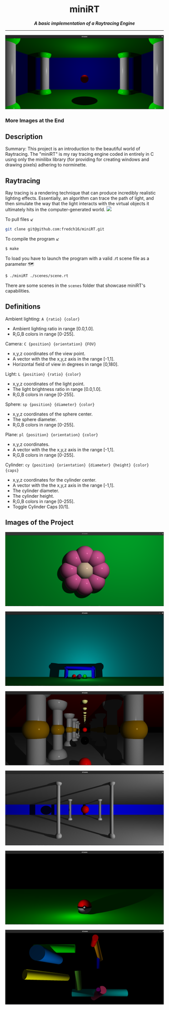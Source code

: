 <h1 align="center">
	miniRT
</h1>

<p align="center">
	<b><i>A basic implementation of a Raytracing Engine</i></b><br>
</p>

---

![miniRT](imgs/example5)

### More Images at the End

## Description
Summary: This project is an introduction to the beautiful world of Raytracing.
The "miniRT" is my ray tracing engine coded in entirely in C using only the minilibx library (for providing for creating windows and drawing pixels) adhering to norminette.

## Raytracing
Ray tracing is a rendering technique that can produce incredibly realistic lighting effects.
Essentially, an algorithm can trace the path of light, 
and then simulate the way that the light interacts with the virtual objects it ultimately hits in the computer-generated world.
<img src="https://i.ytimg.com/vi/F4HkXEzzcRw/maxresdefault.jpg">

To pull files ↙️
```bash
git clone git@github.com:fredch16/miniRT.git
```
To compile the program ↙️

```bash
$ make
```
To load you have to launch the program with a valid .rt scene file as a parameter 🗺️
```bash
$ ./miniRT ./scenes/scene.rt
```

There are some scenes in the `scenes` folder that showcase miniRT's capabilities.

## Definitions

Ambient lighting:	`A {ratio} {color}`
* Ambient lighting ratio in range [0.0,1.0].
* R,G,B colors in range [0-255].

Camera:	`C {position} {orientation} {FOV}`
* x,y,z coordinates of the view point.
* A vector with the the x,y,z axis in the range [-1,1].
* Horizontal field of view in degrees in range [0,180].

Light:	`L {position} {ratio} {color}`
* x,y,z coordinates of the light point.
* The light brightness ratio in range [0.0,1.0].
* R,G,B colors in range [0-255].

Sphere:	`sp {position} {diameter} {color}`
* x,y,z coordinates of the sphere center.
* The sphere diameter.
* R,G,B colors in range [0-255].

Plane:	`pl {position} {orientation} {color}`
* x,y,z coordinates.
* A vector with the the x,y,z axis in the range [-1,1].
* R,G,B colors in range [0-255].

Cylinder:	`cy {position} {orientation} {diameter} {height} {color} {caps}`
* x,y,z coordinates for the cylinder center.
* A vector with the the x,y,z axis in the range [-1,1].
* The cylinder diameter.
* The cylinder height.
* R,G,B colors in range [0-255].
* Toggle Cylinder Caps [0/1].

## Images of the Project

![miniRT](imgs/example2)

![miniRT](imgs/example3)

![miniRT](imgs/example6)

![miniRT](imgs/example4)

![miniRT](imgs/example1)

![miniRT](imgs/example0)
